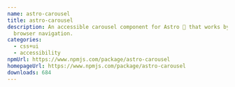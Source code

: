 ```yaml
---
name: astro-carousel
title: astro-carousel
description: An accessible carousel component for Astro 🚀 that works by using
  browser navigation.
categories:
  - css+ui
  - accessibility
npmUrl: https://www.npmjs.com/package/astro-carousel
homepageUrl: https://www.npmjs.com/package/astro-carousel
downloads: 684
---
```


